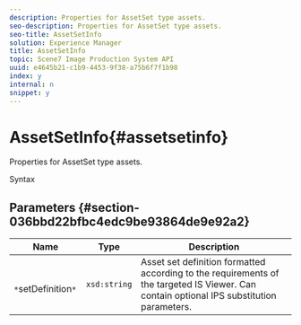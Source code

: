```yaml
---
description: Properties for AssetSet type assets.
seo-description: Properties for AssetSet type assets.
seo-title: AssetSetInfo
solution: Experience Manager
title: AssetSetInfo
topic: Scene7 Image Production System API
uuid: e4645b21-c1b9-4453-9f38-a75b6f7f1b98
index: y
internal: n
snippet: y
---
```


# AssetSetInfo{#assetsetinfo}

Properties for AssetSet type assets.

 Syntax 

## Parameters {#section-036bbd22bfbc4edc9be93864de9e92a2}

|  Name  | Type  | Description  |
|---|---|---|
|  ` *`setDefinition`*`  | `xsd:string`  | Asset set definition formatted according to the requirements of the targeted IS Viewer. Can contain optional IPS substitution parameters.  |

